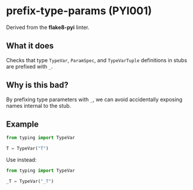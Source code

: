 # prefix-type-params (PYI001)

Derived from the **flake8-pyi** linter.

## What it does
Checks that type `TypeVar`, `ParamSpec`, and `TypeVarTuple` definitions in
stubs are prefixed with `_`.

## Why is this bad?
By prefixing type parameters with `_`, we can avoid accidentally exposing
names internal to the stub.

## Example
```python
from typing import TypeVar

T = TypeVar("T")
```

Use instead:
```python
from typing import TypeVar

_T = TypeVar("_T")
```